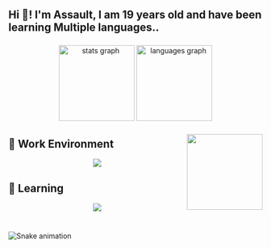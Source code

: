 <h2 align="left">Hi 👋! I'm Assault, I am 19 years old and have been learning Multiple languages..</h2>

###

<div align="center">
  <img src="https://github-readme-stats.vercel.app/api?username=assault6x&hide_title=false&hide_rank=false&show_icons=true&include_all_commits=true&count_private=true&disable_animations=false&theme=graywhite&locale=en&hide_border=false" height="150" alt="stats graph"  />
  <img src="https://github-readme-stats.vercel.app/api/top-langs?username=assault6x&locale=en&hide_title=false&layout=compact&card_width=320&langs_count=5&theme=graywhite&hide_border=false" height="150" alt="languages graph"  />
</div>

###

<img align="right" height="150" src="https://files.catbox.moe/se6nyr.gif"  />

###

## 💼 Work Environment
<p align="center">
  <a href="https://skillicons.dev">
    <img src="https://skillicons.dev/icons?i=windows,vscode,visualstudio,kali,arch" />
  </a>

## 📜 Learning

<p align="center">
  <a href="https://skillicons.dev">
    <img src="https://skillicons.dev/icons?i=html,lua,dotnet,cs,py,arch,cpp,js" />
  </a>

###

<br clear="both">

<img src="https://raw.githubusercontent.com/assault6x/assault6x/output/snake.svg" alt="Snake animation" />

###
